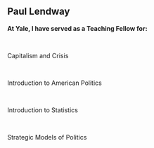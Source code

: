 ## Paul Lendway


**At Yale, I have served as a Teaching Fellow for:**

 &nbsp;

Capitalism and Crisis

&nbsp;


Introduction to American Politics

 &nbsp;


Introduction to Statistics

 &nbsp;

Strategic Models of Politics



